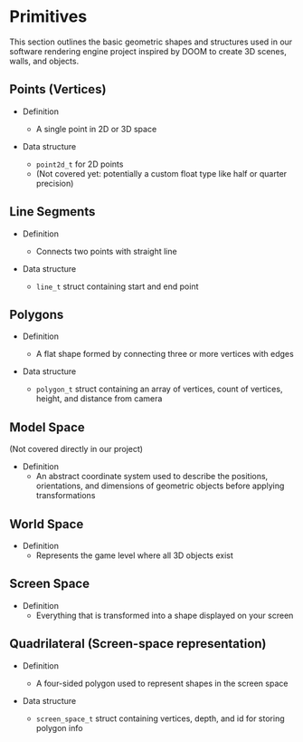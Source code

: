 # Primitives

This section outlines the basic geometric shapes and structures used in our software rendering engine project inspired by DOOM to create 3D scenes, walls, and objects.

## Points (Vertices)

- Definition
    + A single point in 2D or 3D space

- Data structure
    + `point2d_t` for 2D points
    + (Not covered yet: potentially a custom float type like half or quarter precision)

## Line Segments

- Definition
    + Connects two points with straight line

- Data structure
    + `line_t` struct containing start and end point

## Polygons

- Definition
    + A flat shape formed by connecting three or more vertices with edges

- Data structure
    + `polygon_t` struct containing an array of vertices, count of vertices, height, and distance from camera

## Model Space

(Not covered directly in our project)

- Definition
    + An abstract coordinate system used to describe the positions, orientations, and dimensions of geometric objects before applying transformations

## World Space

- Definition
    + Represents the game level where all 3D objects exist

## Screen Space

- Definition
    + Everything that is transformed into a shape displayed on your screen

## Quadrilateral (Screen-space representation)

- Definition
    + A four-sided polygon used to represent shapes in the screen space

- Data structure
    + `screen_space_t` struct containing vertices, depth, and id for storing polygon info